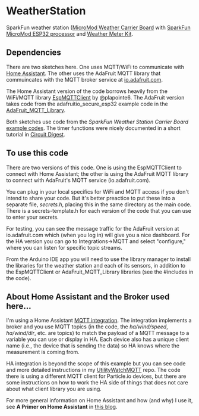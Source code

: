 # WeatherStation

SparkFun weather station
([MicroMod Weather Carrier Board](https://www.sparkfun.com/products/16794)
with 
[SparkFun MicroMod ESP32 processor](https://www.sparkfun.com/products/16781)
and 
[Weather Meter Kit](https://www.sparkfun.com/products/15901).

## Dependencies

There are two sketches here. One uses MQTT/WiFi to communicate with 
[Home Assistant](https://www.home-assistant.io/). The other uses the
AdaFruit MQTT library that commuincates with the MQTT broker
service at [io.adafruit.com](https://io.adafruit.com/).

The Home Assistant version of the code borrows heavily from the
WiFi/MQTT library
[EspMQTTClient](https://github.com/plapointe6/EspMQTTClient)
by @plapointe6.
The AdaFruit version takes code from the adafruitio_secure_esp32
example code in the
[AdaFruit_MQTT_Library](https://github.com/adafruit/Adafruit_MQTT_Library).

Both sketches use code from the *SparkFun Weather Station Carrier Board* 
[example codes](https://github.com/sparkfun/MicroMod_Weather_Carrier_Board/). 
The timer functions were nicely documented in a short tutorial in
[Circuit Digest](https://circuitdigest.com/microcontroller-projects/esp32-timers-and-timer-interrupts).

## To use this code

There are two versions of this code. One is using the EspMQTTClient to 
connect with Home Assistant; the other is using the AdaFruit MQTT 
library to connect with AdaFruit's MQTT service (io.adafruit.com).

You can plug in your local specifics for WiFi and MQTT access if you
don't intend to share your code.  But it's better preactice to put
these into a separate file, *secrets.h*, placing this in the same
directory as the main code. There is a secrets-template.h for
each version of the code that you can use to enter your secrets.

For testing, you can see the message traffic for the
AdaFruit version at io.adafruit.com
which (when you log in) will give you a nice dashboard.  For the
HA version you can go to Integrations->MQTT and select "configure,"
where you can listen for specific topic streams.

From the Arduino IDE app you will need to use the library manager to
install the libraries for the weather station and each of its sensors,
in addition to the EspMQTTClient or AdaFruit_MQTT_Library libraries
(see the #includes in the code).

## About Home Assistant and the Broker used here...
I'm using a Home Assistant
[MQTT integration](https://www.home-assistant.io/integrations/mqtt/). 
The integration implements a broker and
you use MQTT topics (in the code, the *ha/wind/speed*, *ha/wind/dir*, etc. 
are topics) to match the payload of a MQTT message to a variable you can use 
or display in HA.  Each device also has a unique client name (i.e., the device
that is sending the data) so HA knows 
where the measurement is coming from.

HA integration is beyond the scope of this example but
you can see code and more detailed instructions in my 
[UtilityWatchMQTT](https://github.com/cecat/UtilityWatchMQTT) repo.
The code there is using a different MQTT client for Particle.io devices,
but there are some instructions on how to work the HA side of things that
does not care about what client library you are using.

For more general information on Home Assistant and how (and why)
I use it, see 
**A Primer on Home Assistant** in
[this blog](https://blog.deepblueberry.com/).

